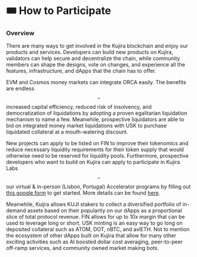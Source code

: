 # 🎟 How to Participate

### Overview

There are many ways to get involved in the Kujira blockchain and enjoy our products and services. Developers can build new products on Kujira, validators can help secure and decentralize the chain, while community members can shape the designs, vote on changes, and experience all the features, infrastructure, and dApps that the chain has to offer.

EVM and Cosmos money markets can integrate ORCA easily. The benefits are endless$$-$$increased capital efficiency, reduced risk of insolvency, and democratization of liquidations by adopting a proven egalitarian liquidation mechanism to name a few. Meanwhile, prospective liquidators are able to bid on integrated money market liquidations with USK to purchase liquidated collateral at a mouth-watering discount.

New projects can apply to be listed on FIN to improve their tokenomics and reduce necessary liquidity requirements for their token supply that would otherwise need to be reserved for liquidity pools. Furthermore, prospective developers who want to build on Kujira can apply to participate in Kujira Labs$$-$$our virtual & in-person (Lisbon, Portugal) Accelerator programs by filling out [this google form](https://docs.google.com/forms/d/e/1FAIpQLScW9f20rZS96869U1mMJPkjJ59SuAXvUeVeFTYkfuQke7KUMw/viewform) to get started. More details can be found [here](broken-reference).

Meanwhile, Kuijra allows KUJI stakers to collect a diversified portfolio of in-demand assets based on their popularity on our dApps as a proportional slice of total protocol revenue. FIN allows for up to 10x margin that can be used to leverage long or short. USK minting is an easy way to go long on deposited collateral such as ATOM, DOT, nBTC, and axlETH. Not to mention the ecosystem of other dApps built on Kujira that allow for many other exciting activities such as AI boosted dollar cost averaging, peer-to-peer off-ramp services, and community owned market making bots.
